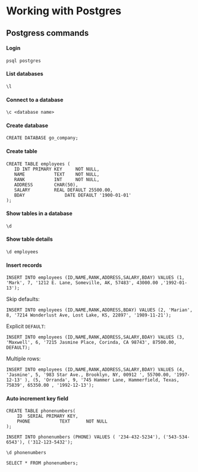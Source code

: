 # Working with Postgres

## Postgress commands

#### Login

```
psql postgres
```

#### List databases

```
\l
```

#### Connect to a database


```
\c <database name>
```

#### Create database


```
CREATE DATABASE go_company;
```


#### Create table

```
CREATE TABLE employees (
   ID INT PRIMARY KEY     NOT NULL,
   NAME           TEXT    NOT NULL,
   RANK           INT     NOT NULL,
   ADDRESS        CHAR(50),
   SALARY         REAL DEFAULT 25500.00,
   BDAY			      DATE DEFAULT '1900-01-01'
);
```

#### Show tables in a database


```
\d
```


#### Show table details


```
\d employees
```


#### Insert records

```
INSERT INTO employees (ID,NAME,RANK,ADDRESS,SALARY,BDAY) VALUES (1, 'Mark', 7, '1212 E. Lane, Someville, AK, 57483', 43000.00 ,'1992-01-13');
```

Skip defaults:
```
INSERT INTO employees (ID,NAME,RANK,ADDRESS,BDAY) VALUES (2, 'Marian', 8, '7214 Wonderlust Ave, Lost Lake, KS, 22897', '1989-11-21');
```

Explicit `DEFAULT`:
```
INSERT INTO employees (ID,NAME,RANK,ADDRESS,SALARY,BDAY) VALUES (3, 'Maxwell', 6, '7215 Jasmine Place, Corinda, CA 98743', 87500.00, DEFAULT);
```
Multiple rows:

```
INSERT INTO employees (ID,NAME,RANK,ADDRESS,SALARY,BDAY) VALUES (4, 'Jasmine', 5, '983 Star Ave., Brooklyn, NY, 00912 ', 55700.00, '1997-12-13' ), (5, 'Orranda', 9, '745 Hammer Lane, Hammerfield, Texas, 75839', 65350.00 , '1992-12-13');
```

#### Auto increment key field

```
CREATE TABLE phonenumbers(
	ID  SERIAL PRIMARY KEY,
	PHONE           TEXT      NOT NULL
);
```


```
INSERT INTO phonenumbers (PHONE) VALUES ( '234-432-5234'), ('543-534-6543'), ('312-123-5432');
```

```
\d phonenumbers
```

```
SELECT * FROM phonenumbers;
```

